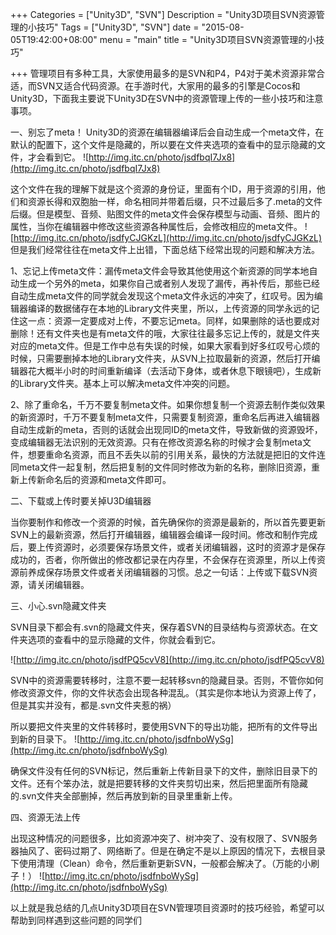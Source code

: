 +++
Categories = ["Unity3D", "SVN"]
Description = "Unity3D项目SVN资源管理的小技巧"
Tags = ["Unity3D", "SVN"]
date = "2015-08-05T19:42:00+08:00"
menu = "main"
title = "Unity3D项目SVN资源管理的小技巧"

+++
管理项目有多种工具，大家使用最多的是SVN和P4，P4对于美术资源非常合适，而SVN又适合代码资源。在手游时代，大家用的最多的引擎是Cocos和Unity3D，下面我主要说下Unity3D在SVN中的资源管理上传的一些小技巧和注意事项。

一、别忘了meta！
Unity3D的资源在编辑器编译后会自动生成一个meta文件，在默认的配置下，这个文件是隐藏的，所以要在文件夹选项的查看中的显示隐藏的文件，才会看到它。
![http://img.itc.cn/photo/jsdfbqI7Jx8](http://img.itc.cn/photo/jsdfbqI7Jx8)

这个文件在我的理解下就是这个资源的身份证，里面有个ID，用于资源的引用，他们和资源长得和双胞胎一样，命名相同并带着后缀，只不过最后多了.meta的文件后缀。但是模型、音频、贴图文件的meta文件会保存模型与动画、音频、图片的属性，当你在编辑器中修改这些资源各种属性后，会修改相应的meta文件。
![http://img.itc.cn/photo/jsdfyCJGKzL](http://img.itc.cn/photo/jsdfyCJGKzL)
但是我们经常往往在meta文件上出错，下面总结下经常出现的问题和解决方法。

 

1、忘记上传meta文件：漏传meta文件会导致其他使用这个新资源的同学本地自动生成一个另外的meta，如果你自己或者别人发现了漏传，再补传后，那些已经自动生成meta文件的同学就会发现这个meta文件永远的冲突了，红叹号。因为编辑器编译的数据储存在本地的Library文件夹里，所以，上传资源的同学永远的记住这一点：资源一定要成对上传，不要忘记meta。同样，如果删除的话也要成对删除！还有文件夹也是有meta文件的哦，大家往往最多忘记上传的，就是文件夹对应的meta文件。但是工作中总有失误的时候，如果大家看到好多红叹号心烦的时候，只需要删掉本地的Library文件夹，从SVN上拉取最新的资源，然后打开编辑器花大概半小时的时间重新编译（去活动下身体，或者休息下眼镜吧），生成新的Library文件夹。基本上可以解决meta文件冲突的问题。

 

2、除了重命名，千万不要复制meta文件。如果你想复制一个资源去制作类似效果的新资源时，千万不要复制meta文件，只需要复制资源，重命名后再进入编辑器自动生成新的meta，否则的话就会出现同ID的meta文件，导致新做的资源毁坏，变成编辑器无法识别的无效资源。只有在修改资源名称的时候才会复制meta文件，想要重命名资源，而且不丢失以前的引用关系，最快的方法就是把旧的文件连同meta文件一起复制，然后把复制的文件同时修改为新的名称，删除旧资源，重新上传新命名后的资源和meta文件即可。

 

二、下载或上传时要关掉U3D编辑器

当你要制作和修改一个资源的时候，首先确保你的资源是最新的，所以首先要更新SVN上的最新资源，然后打开编辑器，编辑器会编译一段时间。修改和制作完成后，要上传资源时，必须要保存场景文件，或者关闭编辑器，这时的资源才是保存成功的，否者，你所做出的修改都记录在内存里，不会保存在资源里，所以上传资源前养成保存场景文件或者关闭编辑器的习惯。总之一句话：上传或下载SVN资源，请关闭编辑器。

 

三、小心.svn隐藏文件夹

SVN目录下都会有.svn的隐藏文件夹，保存着SVN的目录结构与资源状态。在文件夹选项的查看中的显示隐藏的文件，你就会看到它。

![http://img.itc.cn/photo/jsdfPQ5cvV8](http://img.itc.cn/photo/jsdfPQ5cvV8)

SVN中的资源需要转移时，注意不要一起转移svn的隐藏目录。否则，不管你如何修改资源文件，你的文件状态会出现各种混乱。（其实是你本地认为资源上传了，但是其实并没有，都是.svn文件夹惹的祸）

 

所以要把文件夹里的文件转移时，要使用SVN下的导出功能，把所有的文件导出到新的目录下。
![http://img.itc.cn/photo/jsdfnboWySg](http://img.itc.cn/photo/jsdfnboWySg)


确保文件没有任何的SVN标记，然后重新上传新目录下的文件，删除旧目录下的文件。还有个笨办法，就是把要转移的文件夹剪切出来，然后把里面所有隐藏的.svn文件夹全部删掉，然后再放到新的目录里重新上传。

 

四、资源无法上传

出现这种情况的问题很多，比如资源冲突了、树冲突了、没有权限了、SVN服务器抽风了、密码过期了、网络断了。但是在确定不是以上原因的情况下，去根目录下使用清理（Clean）命令，然后重新更新SVN，一般都会解决了。（万能的小刷子！）
![http://img.itc.cn/photo/jsdfnboWySg](http://img.itc.cn/photo/jsdfnboWySg)


 

以上就是我总结的几点Unity3D项目在SVN管理项目资源时的技巧经验，希望可以帮助到同样遇到这些问题的同学们
